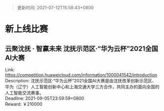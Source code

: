 > 更新时间: 2021-07-12T15:58:43+0800 

# 新上线比赛


## 云聚沈抚 · 智赢未来 沈抚示范区·“华为云杯”2021全国AI大赛
Link: https://competition.huaweicloud.com/information/1000041542/introduction  
Description: 沈抚示范区·“华为云杯”2021全国AI大赛是由沈抚改革创新示范区、华为（辽宁）人工智能创新中心和上海交通大学三方合作，共同主办的面向全国的人工智能交流赛事。  
Deadline: 2021-09-05T23:59:59+0800  
Reward: ￥210000  

